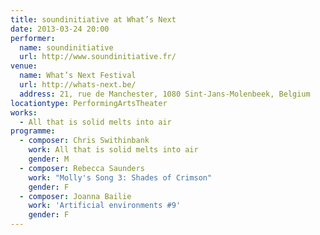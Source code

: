 ```yaml
---
title: soundinitiative at What’s Next
date: 2013-03-24 20:00
performer:
  name: soundinitiative
  url: http://www.soundinitiative.fr/
venue:
  name: What’s Next Festival
  url: http://whats-next.be/
  address: 21, rue de Manchester, 1080 Sint-Jans-Molenbeek, Belgium
locationtype: PerformingArtsTheater
works:
  - All that is solid melts into air
programme:
  - composer: Chris Swithinbank
    work: All that is solid melts into air
    gender: M
  - composer: Rebecca Saunders
    work: "Molly's Song 3: Shades of Crimson"
    gender: F
  - composer: Joanna Bailie
    work: 'Artificial environments #9'
    gender: F
---
```

